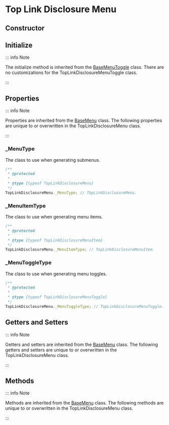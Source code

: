 # Top Link Disclosure Menu

## Constructor

## Initialize

::: info Note

The initialize method is inherited from the [BaseMenuToggle](./base-menu-toggle#initialize) class. There are no customizations for the TopLinkDisclosureMenuToggle class.

:::

## Properties

::: info Note

Properties are inherited from the [BaseMenu](./base-menu#properties) class. The following properties are unique to or overwritten in the TopLinkDisclosureMenu class.

:::

### _MenuType

The class to use when generating submenus.

```js
/**
 * @protected
 *
 * @type {typeof TopLinkDisclosureMenu}
 */
TopLinkDisclosureMenu._MenuType; // TopLinkDisclosureMenu.
```

### _MenuItemType

The class to use when generating menu items.

```js
/**
 * @protected
 *
 * @type {typeof TopLinkDisclosureMenuItem}
 */
TopLinkDisclosureMenu._MenuItemType; // TopLinkDisclosureMenuItem.
```

### _MenuToggleType

The class to use when generating menu toggles.

```js
/**
 * @protected
 *
 * @type {typeof TopLinkDisclosureMenuToggle}
 */
TopLinkDisclosureMenu._MenuToggleType; // TopLinkDisclosureMenuToggle.
```

## Getters and Setters

::: info Note

Getters and setters are inherited from the [BaseMenu](./base-menu#getters-and-setters) class. The following getters and setters are unique to or overwritten in the TopLinkDisclosureMenu class.

:::

## Methods

::: info Note

Methods are inherited from the [BaseMenu](./base-menu#methods) class. The following methods are unique to or overwritten in the TopLinkDisclosureMenu class.

:::
